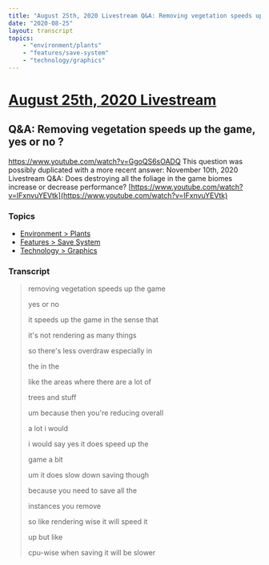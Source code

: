 ```yaml
---
title: "August 25th, 2020 Livestream Q&A: Removing vegetation speeds up the game, yes or no ?"
date: "2020-08-25"
layout: transcript
topics:
    - "environment/plants"
    - "features/save-system"
    - "technology/graphics"
---
```

# [August 25th, 2020 Livestream](../2020-08-25.md)
## Q&A: Removing vegetation speeds up the game, yes or no ?
https://www.youtube.com/watch?v=GgoQS6sOADQ
This question was possibly duplicated with a more recent answer: November 10th, 2020 Livestream Q&A: Does destroying all the foliage in the game biomes increase or decrease performance? [https://www.youtube.com/watch?v=IFxnvuYEVtk](https://www.youtube.com/watch?v=IFxnvuYEVtk)


### Topics
* [Environment > Plants](../topics/environment/plants.md)
* [Features > Save System](../topics/features/save-system.md)
* [Technology > Graphics](../topics/technology/graphics.md)

### Transcript

> removing vegetation speeds up the game
>
> yes or no
>
> it speeds up the game in the sense that
>
> it's not rendering as many things
>
> so there's less overdraw especially in
>
> the in the
>
> like the areas where there are a lot of
>
> trees and stuff
>
> um because then you're reducing overall
>
> a lot i would
>
> i would say yes it does speed up the
>
> game a bit
>
> um it does slow down saving though
>
> because you need to save all the
>
> instances you remove
>
> so like rendering wise it will speed it
>
> up but like
>
> cpu-wise when saving it will be slower
